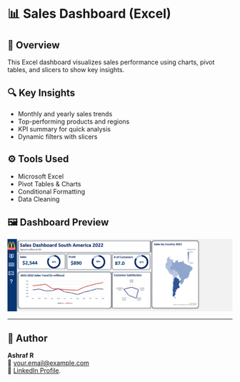 # 📊 Sales Dashboard (Excel)

## 🧾 Overview
This Excel dashboard visualizes sales performance using charts, pivot tables, and slicers to show key insights.

## 🔍 Key Insights
- Monthly and yearly sales trends  
- Top-performing products and regions  
- KPI summary for quick analysis  
- Dynamic filters with slicers  

## ⚙️ Tools Used
- Microsoft Excel  
- Pivot Tables & Charts  
- Conditional Formatting  
- Data Cleaning  

## 🖼️ Dashboard Preview
![Dashboard Screenshot](Screenshot%202025-10-04%20165603.png)

---

## 👤 Author
**Ashraf R**  
📧 your.email@example.com  
🔗 [LinkedIn Profile](https://www.linkedin.com/in/ashraf-r-9b20342b5/).
